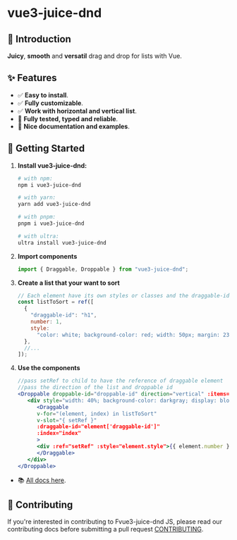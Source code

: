 # vue3-juice-dnd

## 👋 Introduction

**Juicy**, **smooth** and **versatil** drag and drop for lists with Vue.

## ✨ Features

- ✅ **Easy to install**.
- ✅ **Fully customizable**.
- ✅ **Work with horizontal and vertical list**.
- 🔲 **Fully tested, typed and reliable**.
- 🔲 **Nice documentation and examples**.

## 🚀 Getting Started

1. **Install vue3-juice-dnd:**

   ```bash
   # with npm:
   npm i vue3-juice-dnd

   # with yarn:
   yarn add vue3-juice-dnd

   # with pnpm:
   pnpm i vue3-juice-dnd

   # with ultra:
   ultra install vue3-juice-dnd
   ```

2. **Import components**

   ```js
   import { Draggable, Droppable } from "vue3-juice-dnd";
   ```

3. **Create a list that your want to sort**

   ```js
   // Each element have its own styles or classes and the draggable-id
   const listToSort = ref([
     {
       "draggable-id": "h1",
       number: 1,
       style:
         "color: white; background-color: red; width: 50px; margin: 23px 0;",
     },
     //...
   ]);
   ```

4. **Use the components**

   ```jsx
   //pass setRef to child to have the reference of draggable element
   //pass the direction of the list and droppable id
   <Droppable droppable-id="droppable-id" direction="vertical" :items="list1">
      <div style="width: 40%; background-color: darkgray; display: block">
         <Draggable
         v-for="(element, index) in listToSort"
         v-slot="{ setRef }"
         :draggable-id="element['draggable-id']"
         :index="index"
         >
         <div :ref="setRef" :style="element.style">{{ element.number }}</div>
         </Draggable>
      </div>
   </Droppable>
   ```

- 📚 [All docs here](https://vue3-juice-dnd.netlify.app/).

## 🤝 Contributing

If you're interested in contributing to Fvue3-juice-dnd JS, please read our contributing docs before submitting a pull request [CONTRIBUTING](./CONTRIBUTING.md).
